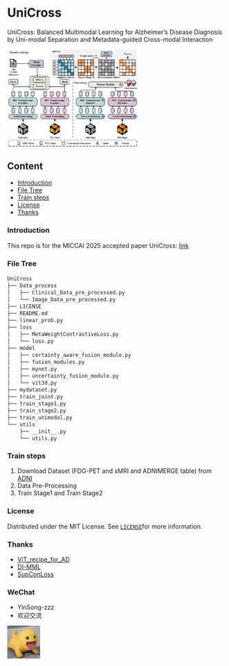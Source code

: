

# UniCross
UniCross: Balanced Multimodal Learning for Alzheimer’s Disease Diagnosis by Uni-modal Separation and Metadata-guided Cross-modal Interaction

<img src="Image/fig1.png" alt="Screenshot" width="60%">

## Content 

- [Introduction](#Introduction)
- [File Tree](#File-Tree)
- [Train steps](#Train-steps)
- [License](#License)
- [Thanks](#Thanks)

### Introduction

This repo is for the MICCAI 2025 accepted paper UniCross: [link](https://papers.miccai.org/miccai-2025/0972-Paper2409.html)

### File Tree 

```
UniCross
├── Data_process
│   ├── Clinical_Data_pre_processed.py
│   └── Image_Data_pre_processed.py
├── LICENSE
├── README.md
├── linear_prob.py
├── loss
│   ├── MetaWeightContrastiveLoss.py
│   └── loss.py
├── model
│   ├── certainty_aware_fusion_module.py
│   ├── fusion_modules.py
│   ├── mynet.py
│   ├── uncertainty_fusion_module.py
│   └── vit3d.py
├── mydataset.py
├── train_joint.py
├── train_stage1.py 
├── train_stage2.py
├── train_unimodal.py
└── utils
    ├── __init__.py
    └── utils.py

```

### Train steps
1. Download Dataset (FDG-PET and sMRI and ADNIMERGE table) from [ADNI](https://adni.loni.usc.edu/)
2. Data Pre-Processing
3. Train Stage1 and Train Stage2


### License

Distributed under the MIT License. See [`LICENSE`](https://github.com/shaojintian/Best_README_template/blob/master/LICENSE.txt)for more information.

### Thanks

- [ViT_recipe_for_AD](https://github.com/qasymjomart/ViT_recipe_for_AD)
- [DI-MML](https://github.com/fanyunfeng-bit/DI-MML)
- [SupConLoss](https://github.com/XG293/SupConLoss)

### WeChat
- YinSong-zzz
- 欢迎交流

<img src="Image/nailoong.png" alt="Screenshot" width="15%">




